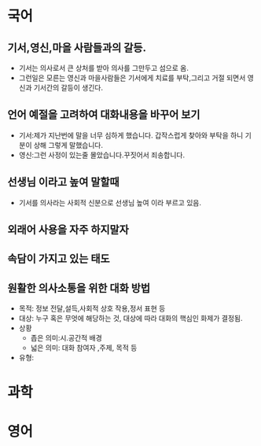 # 국어
## 기서,영신,마을 사람들과의 갈등.
- 기서는 의사로서 큰 상처를 받아 의사를 그만두고 섬으로 옴.
- 그런일은 모른는 영신과 마을사람들은 기서에게 치료를 부탁,그리고 거절 되면서 영신과 기서간의 갈등이 생긴다. 

## 언어 예절을 고려하여 대화내용을 바꾸어 보기
- 기서:제가 지난번에 말을 너무 심하게 했습니다. 갑작스럽게 찾아와 부탁을 하니 기분이 상해 그렇게 말했습니다.
- 영신:그런 사정이 있는줄 몰았습니다.꾸짓어서 죄송합니다.

## 선생님 이라고 높여 말할때
- 기서를 의사라는 사회적 신분으로 선생님 높여 이라 부르고 있음.

## 외래어 사용을 자주 하지말자

## 속담이 가지고 있는 태도

## 원활한 의사소통을 위한 대화 방법
- 목적: 정보 전달,설득,사회적 상호 작용,정서 표현 등
- 대상: 누구 혹은 무엇에 해당하는 것, 대상에 따라 대화의 핵심인 화제가 결정됨.
- 상황
  - 좁은 의미:시.공간적 배경
  - 넓은 의미: 대화 참여자 ,주제, 목적 등
- 유형:

# 과학








# 영어
